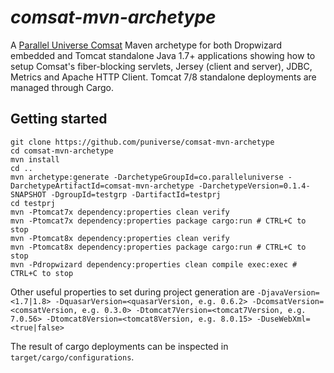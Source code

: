 # *comsat-mvn-archetype*

A [Parallel Universe Comsat](http://www.paralleluniverse.co/comsat/) Maven archetype for both Dropwizard embedded and Tomcat standalone Java 1.7+ applications showing how to setup Comsat's fiber-blocking servlets, Jersey (client and server), JDBC, Metrics and Apache HTTP Client. Tomcat 7/8 standalone deployments are managed through Cargo.

## Getting started

```
git clone https://github.com/puniverse/comsat-mvn-archetype
cd comsat-mvn-archetype
mvn install
cd ..
mvn archetype:generate -DarchetypeGroupId=co.paralleluniverse -DarchetypeArtifactId=comsat-mvn-archetype -DarchetypeVersion=0.1.4-SNAPSHOT -DgroupId=testgrp -DartifactId=testprj
cd testprj
mvn -Ptomcat7x dependency:properties clean verify
mvn -Ptomcat7x dependency:properties package cargo:run # CTRL+C to stop
mvn -Ptomcat8x dependency:properties clean verify
mvn -Ptomcat8x dependency:properties package cargo:run # CTRL+C to stop
mvn -Pdropwizard dependency:properties clean compile exec:exec # CTRL+C to stop
```

Other useful properties to set during project generation are `-DjavaVersion=<1.7|1.8> -DquasarVersion=<quasarVersion, e.g. 0.6.2> -DcomsatVersion=<comsatVersion, e.g. 0.3.0> -Dtomcat7Version=<tomcat7Version, e.g. 7.0.56> -Dtomcat8Version=<tomcat8Version, e.g. 8.0.15> -DuseWebXml=<true|false>`

The result of cargo deployments can be inspected in `target/cargo/configurations`.
